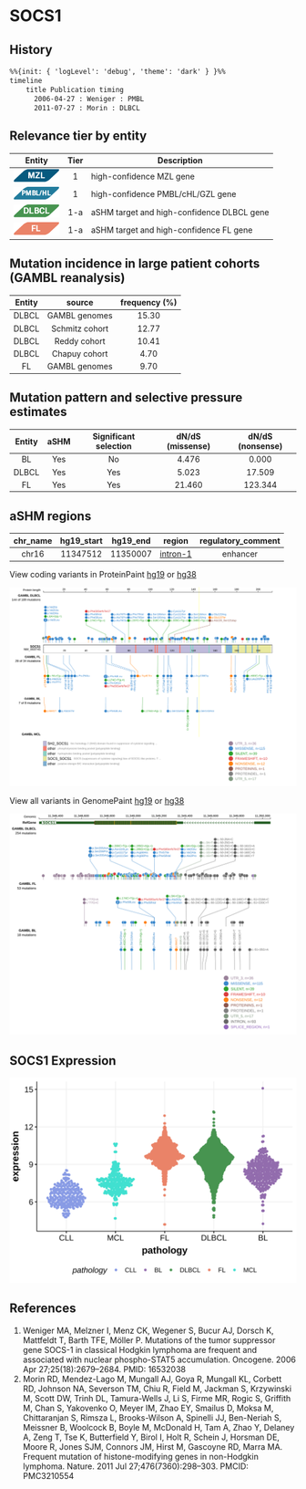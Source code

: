 # SOCS1

## History
```mermaid
%%{init: { 'logLevel': 'debug', 'theme': 'dark' } }%%
timeline
    title Publication timing
      2006-04-27 : Weniger : PMBL
      2011-07-27 : Morin : DLBCL
```

## Relevance tier by entity

|Entity|Tier|Description                           |
|:------:|:----:|--------------------------------------|
|![MZL](images/icons/MZL_tier1.png)|1|high-confidence MZL gene|
|![PMBL](images/icons/PMBL_tier1.png)|1|high-confidence PMBL/cHL/GZL gene|
|![DLBCL](images/icons/DLBCL_tier1.png) |1-a | aSHM target and high-confidence DLBCL gene            |
|![FL](images/icons/FL_tier1.png)    |1-a | aSHM target and high-confidence FL gene               |

## Mutation incidence in large patient cohorts (GAMBL reanalysis)

|Entity|source               |frequency (%)|
|:------:|:---------------------:|:-------------:|
|DLBCL |GAMBL genomes        |15.30        |
|DLBCL |Schmitz cohort       |12.77        |
|DLBCL |Reddy cohort         |10.41        |
|DLBCL |Chapuy cohort        | 4.70        |
|FL    |GAMBL genomes        | 9.70        |

## Mutation pattern and selective pressure estimates

|Entity|aSHM|Significant selection|dN/dS (missense)|dN/dS (nonsense)|
|:------:|:----:|:---------------------:|:----------------:|:----------------:|
|BL    |Yes |No                   | 4.476          |  0.000         |
|DLBCL |Yes |Yes                  | 5.023          | 17.509         |
|FL    |Yes |Yes                  |21.460          |123.344         |

## aSHM regions

|chr_name|hg19_start|hg19_end|region                                                                                         |regulatory_comment|
|:--------:|:----------:|:--------:|:-----------------------------------------------------------------------------------------------:|:------------------:|
|chr16   |11347512  |11350007|[intron-1](https://genome.ucsc.edu/s/rdmorin/GAMBL%20hg19?position=chr16%3A11347512%2D11350007)|enhancer          |


View coding variants in ProteinPaint [hg19](https://morinlab.github.io/LLMPP/GAMBL/SOCS1_protein.html)  or [hg38](https://morinlab.github.io/LLMPP/GAMBL/SOCS1_protein_hg38.html)

![](images/proteinpaint/SOCS1_NM_003745.svg)

View all variants in GenomePaint [hg19](https://morinlab.github.io/LLMPP/GAMBL/SOCS1.html)  or [hg38](https://morinlab.github.io/LLMPP/GAMBL/SOCS1_hg38.html)

![](images/proteinpaint/SOCS1.svg)

## SOCS1 Expression
![](images/gene_expression/SOCS1_by_pathology.svg)
<!-- ORIGIN: wenigerMutationsTumorSuppressor2006a -->
<!-- PMBL: wenigerMutationsTumorSuppressor2006a -->
<!-- DLBCL: morinFrequentMutationHistonemodifying2011 -->

## References
1.  Weniger MA, Melzner I, Menz CK, Wegener S, Bucur AJ, Dorsch K, Mattfeldt T, Barth TFE, Möller P. Mutations of the tumor suppressor gene SOCS-1 in classical Hodgkin lymphoma are frequent and associated with nuclear phospho-STAT5 accumulation. Oncogene. 2006 Apr 27;25(18):2679–2684. PMID: 16532038
2.  Morin RD, Mendez-Lago M, Mungall AJ, Goya R, Mungall KL, Corbett RD, Johnson NA, Severson TM, Chiu R, Field M, Jackman S, Krzywinski M, Scott DW, Trinh DL, Tamura-Wells J, Li S, Firme MR, Rogic S, Griffith M, Chan S, Yakovenko O, Meyer IM, Zhao EY, Smailus D, Moksa M, Chittaranjan S, Rimsza L, Brooks-Wilson A, Spinelli JJ, Ben-Neriah S, Meissner B, Woolcock B, Boyle M, McDonald H, Tam A, Zhao Y, Delaney A, Zeng T, Tse K, Butterfield Y, Birol I, Holt R, Schein J, Horsman DE, Moore R, Jones SJM, Connors JM, Hirst M, Gascoyne RD, Marra MA. Frequent mutation of histone-modifying genes in non-Hodgkin lymphoma. Nature. 2011 Jul 27;476(7360):298–303. PMCID: PMC3210554
